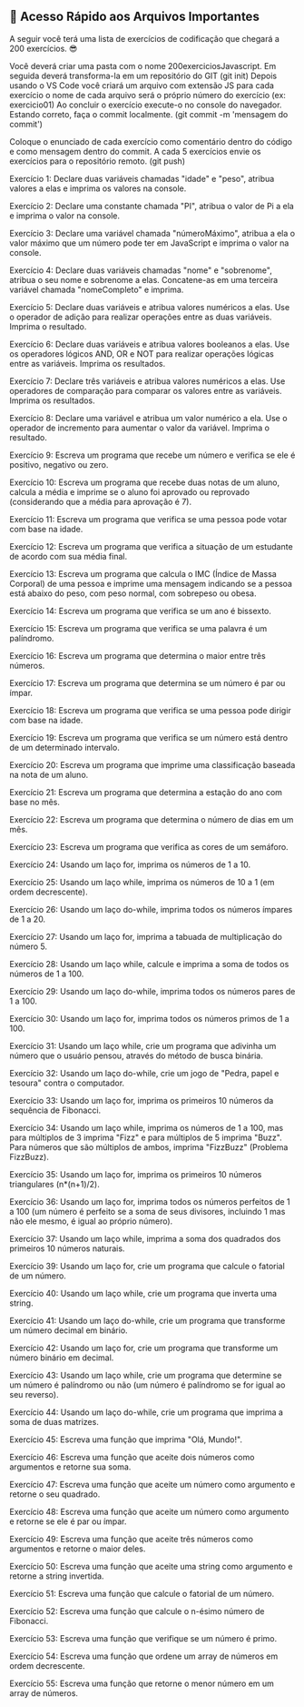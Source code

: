 ## 🔗 Acesso Rápido aos Arquivos Importantes

A seguir você terá uma lista de exercícios de codificação que chegará a 200 exercícios. 😎

Você deverá criar uma pasta com o nome 200exerciciosJavascript.
Em seguida deverá transforma-la em um repositório do GIT (git init)
Depois usando o VS Code você criará um arquivo com extensão JS para cada exercício o nome de cada arquivo será o próprio número do exercício (ex: exercicio01)
Ao concluir o exercício execute-o no console do navegador.
Estando correto, faça o commit localmente. (git commit -m 'mensagem do commit')

Coloque o enunciado de cada exercício como comentário dentro do código e como mensagem dentro do commit.
A cada 5 exercícios envie os exercícios para o repositório remoto. (git push)

Exercício 1: Declare duas variáveis chamadas "idade" e "peso", atribua valores a elas e imprima os valores na console.

Exercício 2: Declare uma constante chamada "PI", atribua o valor de Pi a ela e imprima o valor na console.

Exercício 3: Declare uma variável chamada "númeroMáximo", atribua a ela o valor máximo que um número pode ter em JavaScript e imprima o valor na console.

Exercício 4: Declare duas variáveis chamadas "nome" e "sobrenome", atribua o seu nome e sobrenome a elas. Concatene-as em uma terceira variável chamada "nomeCompleto" e imprima.

Exercício 5: Declare duas variáveis e atribua valores numéricos a elas. Use o operador de adição para realizar operações entre as duas variáveis. Imprima o resultado.

Exercício 6: Declare duas variáveis e atribua valores booleanos a elas. Use os operadores lógicos AND, OR e NOT para realizar operações lógicas entre as variáveis. Imprima os resultados.

Exercício 7: Declare três variáveis e atribua valores numéricos a elas. Use operadores de comparação para comparar os valores entre as variáveis. Imprima os resultados.

Exercício 8: Declare uma variável e atribua um valor numérico a ela. Use o operador de incremento para aumentar o valor da variável. Imprima o resultado.

Exercício 9: Escreva um programa que recebe um número e verifica se ele é positivo, negativo ou zero.

Exercício 10: Escreva um programa que recebe duas notas de um aluno, calcula a média e imprime se o aluno foi aprovado ou reprovado (considerando que a média para aprovação é 7).

Exercício 11: Escreva um programa que verifica se uma pessoa pode votar com base na idade.

Exercício 12: Escreva um programa que verifica a situação de um estudante de acordo com sua média final.

Exercício 13: Escreva um programa que calcula o IMC (Índice de Massa Corporal) de uma pessoa e imprime uma mensagem indicando se a pessoa está abaixo do peso, com peso normal, com sobrepeso ou obesa.

Exercício 14: Escreva um programa que verifica se um ano é bissexto.

Exercício 15: Escreva um programa que verifica se uma palavra é um palíndromo.

Exercício 16: Escreva um programa que determina o maior entre três números.

Exercício 17: Escreva um programa que determina se um número é par ou ímpar.

Exercício 18: Escreva um programa que verifica se uma pessoa pode dirigir com base na idade.

Exercício 19: Escreva um programa que verifica se um número está dentro de um determinado intervalo.

Exercício 20: Escreva um programa que imprime uma classificação baseada na nota de um aluno.

Exercício 21: Escreva um programa que determina a estação do ano com base no mês.

Exercício 22: Escreva um programa que determina o número de dias em um mês.

Exercício 23: Escreva um programa que verifica as cores de um semáforo.

Exercício 24: Usando um laço for, imprima os números de 1 a 10.

Exercício 25: Usando um laço while, imprima os números de 10 a 1 (em ordem decrescente).

Exercício 26: Usando um laço do-while, imprima todos os números ímpares de 1 a 20.

Exercício 27: Usando um laço for, imprima a tabuada de multiplicação do número 5.

Exercício 28: Usando um laço while, calcule e imprima a soma de todos os números de 1 a 100.

Exercício 29: Usando um laço do-while, imprima todos os números pares de 1 a 100.

Exercício 30: Usando um laço for, imprima todos os números primos de 1 a 100.

Exercício 31: Usando um laço while, crie um programa que adivinha um número que o usuário pensou, através do método de busca binária.

Exercício 32: Usando um laço do-while, crie um jogo de "Pedra, papel e tesoura" contra o computador.

Exercício 33: Usando um laço for, imprima os primeiros 10 números da sequência de Fibonacci.

Exercício 34: Usando um laço while, imprima os números de 1 a 100, mas para múltiplos de 3 imprima "Fizz" e para múltiplos de 5 imprima "Buzz". Para números que são múltiplos de ambos, imprima "FizzBuzz" (Problema FizzBuzz).

Exercício 35: Usando um laço for, imprima os primeiros 10 números triangulares (n*(n+1)/2).

Exercício 36: Usando um laço for, imprima todos os números perfeitos de 1 a 100 (um número é perfeito se a soma de seus divisores, incluindo 1 mas não ele mesmo, é igual ao próprio número).

Exercício 37: Usando um laço while, imprima a soma dos quadrados dos primeiros 10 números naturais.

Exercício 39: Usando um laço for, crie um programa que calcule o fatorial de um número.

Exercício 40: Usando um laço while, crie um programa que inverta uma string.

Exercício 41: Usando um laço do-while, crie um programa que transforme um número decimal em binário.

Exercício 42: Usando um laço for, crie um programa que transforme um número binário em decimal.

Exercício 43: Usando um laço while, crie um programa que determine se um número é palíndromo ou não (um número é palíndromo se for igual ao seu reverso).

Exercício 44: Usando um laço do-while, crie um programa que imprima a soma de duas matrizes.

Exercício 45: Escreva uma função que imprima "Olá, Mundo!".

Exercício 46: Escreva uma função que aceite dois números como argumentos e retorne sua soma.

Exercício 47: Escreva uma função que aceite um número como argumento e retorne o seu quadrado.

Exercício 48: Escreva uma função que aceite um número como argumento e retorne se ele é par ou ímpar.

Exercício 49: Escreva uma função que aceite três números como argumentos e retorne o maior deles.

Exercício 50: Escreva uma função que aceite uma string como argumento e retorne a string invertida.

Exercício 51: Escreva uma função que calcule o fatorial de um número.

Exercício 52: Escreva uma função que calcule o n-ésimo número de Fibonacci.

Exercício 53: Escreva uma função que verifique se um número é primo.

Exercício 54: Escreva uma função que ordene um array de números em ordem decrescente.

Exercício 55: Escreva uma função que retorne o menor número em um array de números.



